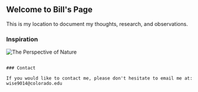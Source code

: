 ## Welcome to Bill's Page

This is my location to document my thoughts, research, and observations.

### Inspiration

![The Perspective of Nature](/Slate_Valley.jpg)
```

### Contact

If you would like to contact me, please don't hesitate to email me at:
wise9014@colorado.edu
